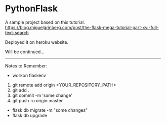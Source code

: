 # PythonFlask

A sample project based on this tutorial: https://blog.miguelgrinberg.com/post/the-flask-mega-tutorial-part-xvi-full-text-search 

Deployed it on heroku website.

Will be continued...
- - - -
Notes to Remember: 

* workon flaskenv

1. git remote add origin <YOUR_REPOSITORY_PATH>
2. git add .
3. git commit -m 'some change'
4. git push -u origin master

* flask db migrate -m "some changes"
* flask db upgrade
